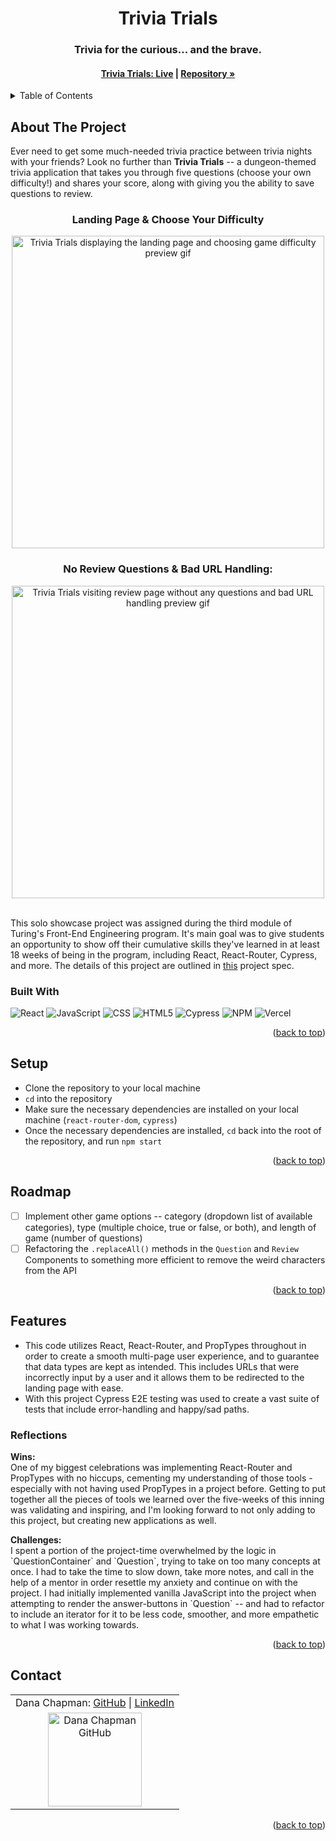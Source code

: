 <a name="readme-top"></a>

<!-- HEADER -->
<h1 align="center">Trivia Trials</h1>

<h3 align="center">Trivia for the curious... and the brave.</h3>

<h4 align="center"><a href="https://trivia-trials.vercel.app/"><strong>Trivia Trials: Live</strong></a> | <a href="https://github.com/danalchapman/trivia-trials"><strong>Repository »</strong></a></h4>

<p></p>

<!-- TABLE OF CONTENTS -->
<details>
  <summary>Table of Contents</summary>
  <ol>
    <li>
      <a href="#about-the-project">About The Project</a>
      <ul>
        <li><a href="#built-with">Built With</a></li>
      </ul>
    </li>
    <li><a href="#setup">Setup</a></li>
    <li><a href="#roadmap">Roadmap</a></li>
    <li>
        <a href="#features">Features</a>
        <ul>
            <li><a href="#reflections">Reflections</a>
        </ul>
    </li>
    <li><a href="#contact">Contact</a></li>
  </ol>
</details>

## About The Project
Ever need to get some much-needed trivia practice between trivia nights with your friends? Look no further than **Trivia Trials** -- a dungeon-themed trivia application that takes you through five questions (choose your own difficulty!) and shares your score, along with giving you the ability to save questions to review.
<br>

<h3 align="center">Landing Page & Choose Your Difficulty</h3>
<p align="center"><img width="500" src="https://media.giphy.com/media/6JlZRgBYFBo4w0wpVt/giphy.gif" alt="Trivia Trials displaying the landing page and choosing game difficulty preview gif"></p>

<h3 align="center">No Review Questions & Bad URL Handling:</h3>
<p align="center"><img width="500" src="https://media.giphy.com/media/NXv8rdBM2L3lIHefhl/giphy.gif" alt="Trivia Trials visiting review page without any questions and bad URL handling preview gif"></p>

<br />
This solo showcase project was assigned during the third module of Turing's Front-End Engineering program. It's main goal was to give students an opportunity to show off their cumulative skills they've learned in at least 18 weeks of being in the program, including React, React-Router, Cypress, and more. The details of this project are outlined in <a href="https://frontend.turing.edu/projects/module-3/showcase.html">this</a> project spec.

### Built With

![React][React-shield]
![JavaScript][JavaScript-shield]
![CSS][CSS-shield]
![HTML5][HTML-shield]
![Cypress][Cypress-shield]
![NPM][NPM-shield]
![Vercel][Vercel-shield]

<p align="right">(<a href="#readme-top">back to top</a>)</p>

## Setup
- Clone the repository to your local machine
- `cd` into the repository
- Make sure the necessary dependencies are installed on your local machine (`react-router-dom`, `cypress`)
- Once the necessary dependencies are installed, `cd` back into the root of the repository, and run `npm start`

<p align="right">(<a href="#readme-top">back to top</a>)</p>

## Roadmap

- [ ] Implement other game options -- category (dropdown list of available categories), type (multiple choice, true or false, or both), and length of game (number of questions)
- [ ] Refactoring the `.replaceAll()` methods in the `Question` and `Review` Components to something more efficient to remove the weird characters from the API

<p align="right">(<a href="#readme-top">back to top</a>)</p>

## Features

- This code utilizes React, React-Router, and PropTypes throughout in order to create a smooth multi-page user experience, and to guarantee that data types are kept as intended. This includes URLs that were incorrectly input by a user and it allows them to be redirected to the landing page with ease.
- With this project Cypress E2E testing was used to create a vast suite of tests that include error-handling and happy/sad paths.

### Reflections
<b>Wins:</b><br>
One of my biggest celebrations was implementing React-Router and PropTypes with no hiccups, cementing my understanding of those tools - especially with not having used PropTypes in a project before. Getting to put together all the pieces of tools we learned over the five-weeks of this inning was validating and inspiring, and I'm looking forward to not only adding to this project, but creating new applications as well.
<p>
<b>Challenges:</b><br>
I spent a portion of the project-time overwhelmed by the logic in `QuestionContainer` and `Question`, trying to take on too many concepts at once. I had to take the time to slow down, take more notes, and call in the help of a mentor in order resettle my anxiety and continue on with the project. I had initially implemented vanilla JavaScript into the project when attempting to render the answer-buttons in `Question` -- and had to refactor to include an iterator for it to be less code, smoother, and more empathetic to what I was working towards. 

<p align="right">(<a href="#readme-top">back to top</a>)</p>

## Contact

<table align="center">
    <tr>
        <td align="center"> Dana Chapman: <a href="https://github.com/danalchapman">GitHub</a> | <a href="https://www.linkedin.com/in/danalchapman/">LinkedIn</a></td>
    </tr>
 <td align="center"><img src="https://avatars.githubusercontent.com/u/105478792?v=4" alt="Dana Chapman GitHub"
 width="150" height="auto" /></td>
</table>

<p align="right">(<a href="#readme-top">back to top</a>)</p>

<!-- MARKDOWN LINKS & IMAGES -->
[React-shield]: https://img.shields.io/badge/React-20232A?style=for-the-badge&logo=react&logoColor=61DAFB
[JavaScript-shield]: https://img.shields.io/badge/javascript%20-%23323330.svg?&style=for-the-badge&logo=javascript&logoColor=%23F7DF1E
[CSS-shield]: https://img.shields.io/badge/CSS3-1572B6?style=for-the-badge&logo=css3&logoColor=white
[HTML-shield]: https://img.shields.io/badge/HTML5-E34F26?style=for-the-badge&logo=html5&logoColor=white
[Cypress-shield]: https://img.shields.io/badge/-cypress-%23E5E5E5?style=for-the-badge&logo=cypress&logoColor=058a5e
[NPM-shield]: https://img.shields.io/badge/npm-CB3837?style=for-the-badge&logo=npm&logoColor=white
[Vercel-shield]: https://img.shields.io/badge/vercel-%23000000.svg?style=for-the-badge&logo=vercel&logoColor=white

